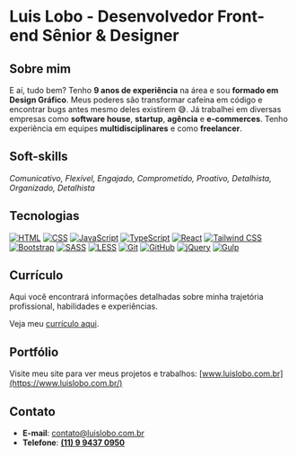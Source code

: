 # Luis Lobo - Desenvolvedor Front-end Sênior & Designer

## Sobre mim
E aí, tudo bem?
Tenho **9 anos de experiência** na área e sou **formado em Design Gráfico**. Meus poderes são transformar cafeína em código e encontrar bugs antes mesmo deles existirem 😅.
Já trabalhei em diversas empresas como **software house**, **startup**, **agência** e **e-commerces**. Tenho experiência em equipes **multidisciplinares** e como **freelancer**.

## Soft-skills
*Comunicativo, Flexível, Engajado, Comprometido, Proativo, Detalhista, Organizado, Detalhista*

## Tecnologias
[![HTML](https://img.shields.io/badge/HTML-%23e54d26?logo=html5&logoColor=white&style=for-the-badge)](https://developer.mozilla.org/en-US/docs/Web/HTML) [![CSS](https://img.shields.io/badge/CSS-%233d8fc6?logo=css3&logoColor=white&style=for-the-badge)](https://developer.mozilla.org/en-US/docs/Web/CSS) [![JavaScript](https://img.shields.io/badge/JavaScript-%23f0db4f?logo=javascript&logoColor=black&style=for-the-badge)](https://developer.mozilla.org/en-US/docs/Web/JavaScript) [![TypeScript](https://img.shields.io/badge/TypeScript-%23007acc?logo=typescript&logoColor=white&style=for-the-badge)](https://www.typescriptlang.org/) [![React](https://img.shields.io/badge/React-%2361dafb?logo=react&logoColor=black&style=for-the-badge)](https://reactjs.org/) [![Tailwind CSS](https://img.shields.io/badge/Tailwind%20CSS-%2338bdf8?logo=tailwind-css&logoColor=white&style=for-the-badge)](https://tailwindcss.com/) [![Bootstrap](https://img.shields.io/badge/Bootstrap-%23712cf9?logo=bootstrap&logoColor=white&style=for-the-badge)](https://getbootstrap.com/) [![SASS](https://img.shields.io/badge/SASS-%23c69?logo=sass&logoColor=white&style=for-the-badge)](https://sass-lang.com/) [![LESS](https://img.shields.io/badge/LESS-%232a4d80?logo=less&logoColor=white&style=for-the-badge)](https://lesscss.org/) [![Git](https://img.shields.io/badge/Git-%23f34f29?logo=git&logoColor=white&style=for-the-badge)](https://git-scm.com/) [![GitHub](https://img.shields.io/badge/GitHub-%23181717?logo=github&logoColor=white&style=for-the-badge)](https://github.com/) [![jQuery](https://img.shields.io/badge/jQuery-%230769ad?logo=jquery&logoColor=white&style=for-the-badge)](https://jquery.com/) [![Gulp](https://img.shields.io/badge/Gulp-%23eb4a4b?logo=gulp&logoColor=white&style=for-the-badge)](https://gulpjs.com/)

## Currículo
Aqui você encontrará informações detalhadas sobre minha trajetória profissional, habilidades e experiências.

Veja meu [currículo aqui](https://www.luislobo.com.br/curriculo-luis-lobo).

## Portfólio
Visite meu site para ver meus projetos e trabalhos: [www.luislobo.com.br](https://www.luislobo.com.br/)

## Contato
- **E-mail**: [contato@luislobo.com.br](mailto:contato@luislobo.com.br)
- **Telefone**: [**(11) 9 9437 0950**](https://wa.me/5511994370950/)
